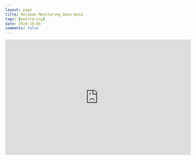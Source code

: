 ```yaml
---
layout: page
title: Halaman Monitoring Dana Desa
tags: [monitoring]
date: 2019-10-08
comments: false
---
```

    
<center> </center>

<iframe width="600" height="371" seamless frameborder="0" scrolling="no" src="https://docs.google.com/spreadsheets/d/e/2PACX-1vSgVqCMvG3fdhnhHCf4_r9mc-il0qQyjzgXPlkWJkCxiEJlBlgnVBK6FRUBu6WdtRODmIN8a5rl6EeY/pubchart?oid=2132669085&amp;format=interactive"></iframe>
